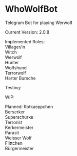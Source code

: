 # WhoWolfBot
Telegram Bot for playing Werwolf

Current Version: 2.0.8

Implemented Roles:\
Villager/in\
Witch\
Werwolf\
Hunter\
Wolfshund\
Terrorwolf\
Harter Bursche

Testing:

WIP:

Planned:
Rotkaeppchen\
Berserker\
Superschurke\
Terrorist\
Kerkermeister\
Parasit\
Weisser Wolf\
Flittchen\
Bürgermeister